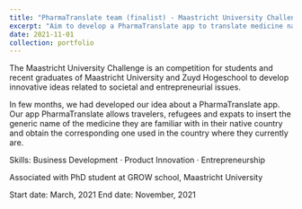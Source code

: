 ```yaml
---
title: "PharmaTranslate team (finalist) - Maastricht University Challenge"
excerpt: "Aim to develop a PharmaTranslate app to translate medicine names for travelers, refugees, and expats in an entrepreneurial competition at Maastricht University and Zuyd Hogeschool."
date: 2021-11-01
collection: portfolio
---
```


The Maastricht University Challenge is an competition for students and recent graduates of Maastricht University and Zuyd Hogeschool to develop innovative ideas related to societal and entrepreneurial issues.

In few months, we had developed our idea about a PharmaTranslate app. Our app PharmaTranslate allows travelers, refugees and expats to insert the generic name of the medicine they are familiar with in their native country and obtain the corresponding one used in the country where they currently are.

Skills: Business Development · Product Innovation · Entrepreneurship

Associated with PhD student at GROW school, Maastricht University

Start date: March, 2021
End date: November, 2021